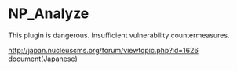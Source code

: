 # NP_Analyze

This plugin is dangerous. Insufficient vulnerability countermeasures.

http://japan.nucleuscms.org/forum/viewtopic.php?id=1626
document(Japanese)
